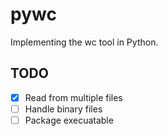 # pywc

Implementing the wc tool in Python.

## TODO

- [x] Read from multiple files
- [ ] Handle binary files
- [ ] Package execuatable
